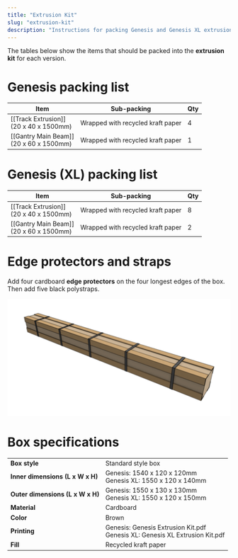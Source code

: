 ```yaml
---
title: "Extrusion Kit"
slug: "extrusion-kit"
description: "Instructions for packing Genesis and Genesis XL extrusion kits"
---
```


The tables below show the items that should be packed into the **extrusion kit** for each version.

# Genesis packing list

|Item|Sub-packing|Qty|
|----|-----------|---|
|[[Track Extrusion]]<br>(20 x 40 x 1500mm)|Wrapped with recycled kraft paper|4
|[[Gantry Main Beam]]<br>(20 x 60 x 1500mm)|Wrapped with recycled kraft paper|1

# Genesis (XL) packing list

|Item|Sub-packing|Qty|
|----|-----------|---|
|[[Track Extrusion]]<br>(20 x 40 x 1500mm)|Wrapped with recycled kraft paper|8
|[[Gantry Main Beam]]<br>(20 x 60 x 1500mm)|Wrapped with recycled kraft paper|2

# Edge protectors and straps

Add four cardboard **edge protectors** on the four longest edges of the box. Then add five black polystraps.

![extrusion kit edge protectors and straps](_images/extrusion_kit_edge_protectors_and_straps.png)

# Box specifications

|                              |                              |
|------------------------------|------------------------------|
|**Box style**                 |Standard style box
|**Inner dimensions (L x W x H)**|Genesis: 1540 x 120 x 120mm<br>Genesis XL: 1550 x 120 x 140mm
|**Outer dimensions (L x W x H)**|Genesis: 1550 x 130 x 130mm<br>Genesis XL: 1550 x 120 x 150mm
|**Material**                  |Cardboard
|**Color**                     |Brown
|**Printing**                  |Genesis: Genesis Extrusion Kit.pdf<br>Genesis XL: Genesis XL Extrusion Kit.pdf
|**Fill**                      |Recycled kraft paper

